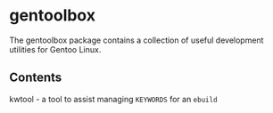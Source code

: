 # gentoolbox

The gentoolbox package contains a collection of useful development utilities for
Gentoo Linux.

## Contents

kwtool - a tool to assist managing `KEYWORDS` for an `ebuild`
